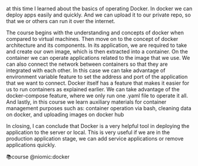 at this time I learned about the basics of operating Docker. In docker we can deploy apps easily and quickly. And we can upload it to our private repo, so that we or others can run it over the internet.

The course begins with the understanding and concepts of docker when compared to virtual machines. Then move on to the concept of docker architecture and its components.
In its application, we are required to take and create our own image, which is then extracted into a container. On the container we can operate applications related to the image that we use.
We can also connect the network between containers so that they are integrated with each other. In this case we can take advantage of environment variable feature to set the address and port of the application that we want to connect.
Docker itself has a feature that makes it easier for us to run containers as explained earlier. We can take advantage of the docker-compose feature, where we only run one .yaml file to operate it all.
And lastly, in this course we learn auxiliary materials for container management purposes such as: container operation via bash, cleaning data on docker, and uploading images on docker hub

In closing, I can conclude that Docker is a very helpful tool in deploying the application to the server or local. This is very useful if we are in the production application stage, we can add service applications or remove applications quickly.

📚course @niomic:docker
<!---
ersadul/ersadul is a ✨ special ✨ repository because its `README.md` (this file) appears on your GitHub profile.
You can click the Preview link to take a look at your changes.
--->
